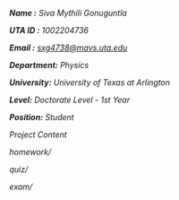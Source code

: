 ***Name :*** *Siva Mythili Gonuguntla*

***UTA ID :*** *1002204736* 

***Email :*** *sxg4738@mavs.uta.edu*

***Department:*** *Physics*

***University:*** *University of Texas at Arlington*

***Level:*** *Doctorate Level - 1st Year*

***Position:*** *Student*

*Project Content*

*homework/*

*quiz/*

*exam/*


